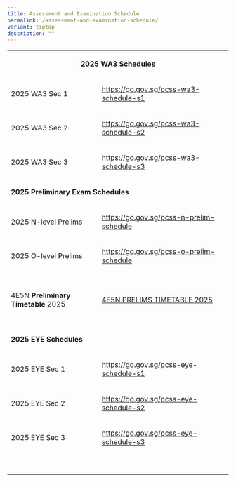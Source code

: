 ```yaml
---
title: Assessment and Examination Schedule
permalink: /assessment-and-examination-schedule/
variant: tiptap
description: ""
---
```

<p></p>
<table style="minWidth: 75px">
<colgroup>
<col>
<col>
<col>
</colgroup>
<tbody>
<tr>
<th rowspan="1" colspan="3">
<p><strong>2025 WA3 Schedules</strong>
</p>
</th>
</tr>
<tr>
<td rowspan="1" colspan="1">
<p>2025 WA3 Sec 1</p>
</td>
<td rowspan="1" colspan="1">
<p><a href="https://go.gov.sg/pcss-wa3-schedule-s1" rel="noopener noreferrer nofollow" target="_blank">https://go.gov.sg/pcss-wa3-schedule-s1</a>
</p>
</td>
<td rowspan="1" colspan="1">
<p></p>
</td>
</tr>
<tr>
<td rowspan="1" colspan="1">
<p>2025 WA3 Sec 2</p>
</td>
<td rowspan="1" colspan="1">
<p><a href="https://go.gov.sg/pcss-wa3-schedule-s2" rel="noopener noreferrer nofollow" target="_blank">https://go.gov.sg/pcss-wa3-schedule-s2</a>
</p>
</td>
<td rowspan="1" colspan="1">
<p></p>
</td>
</tr>
<tr>
<td rowspan="1" colspan="1">
<p>2025 WA3 Sec 3</p>
</td>
<td rowspan="1" colspan="1">
<p><a href="https://go.gov.sg/pcss-wa3-schedule-s3" rel="noopener noreferrer nofollow" target="_blank">https://go.gov.sg/pcss-wa3-schedule-s3</a>
</p>
</td>
<td rowspan="1" colspan="1">
<p></p>
</td>
</tr>
<tr>
<td rowspan="1" colspan="3">
<p><strong>2025 Preliminary Exam Schedules</strong>
</p>
</td>
</tr>
<tr>
<td rowspan="1" colspan="1">
<p>2025 N-level Prelims</p>
</td>
<td rowspan="1" colspan="1">
<p><a href="https://go.gov.sg/pcss-n-prelim-schedule" rel="noopener noreferrer nofollow" target="_blank">https://go.gov.sg/pcss-n-prelim-schedule</a>
</p>
</td>
<td rowspan="1" colspan="1">
<p></p>
</td>
</tr>
<tr>
<td rowspan="1" colspan="1">
<p>2025 O-level Prelims</p>
</td>
<td rowspan="1" colspan="1">
<p><a href="https://go.gov.sg/pcss-o-prelim-schedule" rel="noopener noreferrer nofollow" target="_blank">https://go.gov.sg/pcss-o-prelim-schedule</a>
</p>
</td>
<td rowspan="1" colspan="1">
<p></p>
</td>
</tr>
<tr>
<td rowspan="1" colspan="3">
<p></p>
</td>
</tr>
<tr>
<td rowspan="1" colspan="1">
<p>4E5N <strong>Preliminary Timetable</strong> 2025</p>
</td>
<td rowspan="1" colspan="1">
<p><a href="/files/2025/4E5N_PRELIMS_TIMETABLE_2025.pdf" rel="noopener nofollow" target="_blank">4E5N PRELIMS TIMETABLE 2025</a>
</p>
</td>
<td rowspan="1" colspan="1">
<p></p>
</td>
</tr>
<tr>
<td rowspan="1" colspan="1">
<p></p>
</td>
<td rowspan="1" colspan="1">
<p></p>
</td>
<td rowspan="1" colspan="1">
<p></p>
</td>
</tr>
<tr>
<td rowspan="1" colspan="1">
<p><strong>2025 EYE Schedules</strong>
</p>
</td>
<td rowspan="1" colspan="1">
<p></p>
</td>
<td rowspan="1" colspan="1">
<p></p>
</td>
</tr>
<tr>
<td rowspan="1" colspan="1">
<p>2025 EYE Sec 1</p>
</td>
<td rowspan="1" colspan="1">
<p><a href="https://go.gov.sg/pcss-eye-schedule-s1" rel="noopener noreferrer nofollow" target="_blank">https://go.gov.sg/pcss-eye-schedule-s1</a>
</p>
</td>
<td rowspan="1" colspan="1">
<p></p>
</td>
</tr>
<tr>
<td rowspan="1" colspan="1">
<p>2025 EYE Sec 2</p>
</td>
<td rowspan="1" colspan="1">
<p><a href="https://go.gov.sg/pcss-eye-schedule-s2" rel="noopener noreferrer nofollow" target="_blank">https://go.gov.sg/pcss-eye-schedule-s2</a>
</p>
</td>
<td rowspan="1" colspan="1">
<p></p>
</td>
</tr>
<tr>
<td rowspan="1" colspan="1">
<p>2025 EYE Sec 3</p>
</td>
<td rowspan="1" colspan="1">
<p><a href="https://go.gov.sg/pcss-eye-schedule-s3" rel="noopener noreferrer nofollow" target="_blank">https://go.gov.sg/pcss-eye-schedule-s3</a>
</p>
</td>
<td rowspan="1" colspan="1">
<p></p>
</td>
</tr>
<tr>
<td rowspan="1" colspan="3">
<p></p>
</td>
</tr>
<tr>
<td rowspan="1" colspan="1">
<p></p>
</td>
<td rowspan="1" colspan="1">
<p></p>
</td>
<td rowspan="1" colspan="1">
<p></p>
</td>
</tr>
</tbody>
</table>
<p></p>
<p></p>